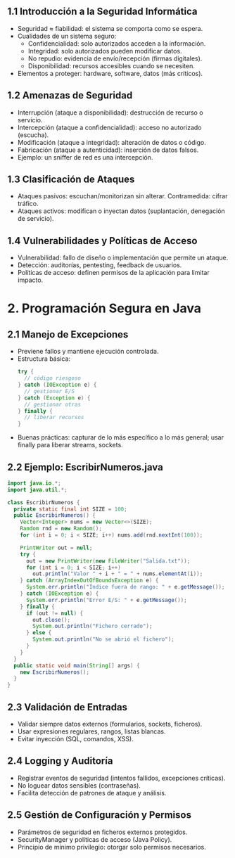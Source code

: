 ## 1.1 Introducción a la Seguridad Informática
- Seguridad ≈ fiabilidad: el sistema se comporta como se espera.  
- Cualidades de un sistema seguro:  
  - Confidencialidad: solo autorizados acceden a la información.  
  - Integridad: solo autorizados pueden modificar datos.  
  - No repudio: evidencia de envío/recepción (firmas digitales).  
  - Disponibilidad: recursos accesibles cuando se necesiten.  
- Elementos a proteger: hardware, software, datos (más críticos).
## 1.2 Amenazas de Seguridad
- Interrupción (ataque a disponibilidad): destrucción de recurso o servicio.  
- Intercepción (ataque a confidencialidad): acceso no autorizado (escucha).  
- Modificación (ataque a integridad): alteración de datos o código.  
- Fabricación (ataque a autenticidad): inserción de datos falsos.  
- Ejemplo: un sniffer de red es una intercepción.
## 1.3 Clasificación de Ataques
- Ataques pasivos: escuchan/monitorizan sin alterar. Contramedida: cifrar tráfico.  
- Ataques activos: modifican o inyectan datos (suplantación, denegación de servicio).
## 1.4 Vulnerabilidades y Políticas de Acceso
- Vulnerabilidad: fallo de diseño o implementación que permite un ataque.  
- Detección: auditorías, pentesting, feedback de usuarios.  
- Políticas de acceso: definen permisos de la aplicación para limitar impacto.
# 2. Programación Segura en Java
## 2.1 Manejo de Excepciones
- Previene fallos y mantiene ejecución controlada.  
- Estructura básica:
    ```java
    try {
      // código riesgoso
    } catch (IOException e) {
      // gestionar E/S
    } catch (Exception e) {
      // gestionar otras
    } finally {
      // liberar recursos
    }
    ```  
- Buenas prácticas: capturar de lo más específico a lo más general; usar finally para liberar streams, sockets.
## 2.2 Ejemplo: EscribirNumeros.java
```java
import java.io.*;
import java.util.*;

class EscribirNumeros {
  private static final int SIZE = 100;
  public EscribirNumeros() {
    Vector<Integer> nums = new Vector<>(SIZE);
    Random rnd = new Random();
    for (int i = 0; i < SIZE; i++) nums.add(rnd.nextInt(100));

    PrintWriter out = null;
    try {
      out = new PrintWriter(new FileWriter("Salida.txt"));
      for (int i = 0; i < SIZE; i++)
        out.println("Valor " + i + " = " + nums.elementAt(i));
    } catch (ArrayIndexOutOfBoundsException e) {
      System.err.println("Índice fuera de rango: " + e.getMessage());
    } catch (IOException e) {
      System.err.println("Error E/S: " + e.getMessage());
    } finally {
      if (out != null) {
        out.close();
        System.out.println("Fichero cerrado");
      } else {
        System.out.println("No se abrió el fichero");
      }
    }
  }
  public static void main(String[] args) {
    new EscribirNumeros();
  }
}
```
## 2.3 Validación de Entradas
- Validar siempre datos externos (formularios, sockets, ficheros).
- Usar expresiones regulares, rangos, listas blancas.    
- Evitar inyección (SQL, comandos, XSS).
## 2.4 Logging y Auditoría
- Registrar eventos de seguridad (intentos fallidos, excepciones críticas).
- No loguear datos sensibles (contraseñas).
- Facilita detección de patrones de ataque y análisis.
## 2.5 Gestión de Configuración y Permisos
- Parámetros de seguridad en ficheros externos protegidos.
- SecurityManager y políticas de acceso (Java Policy).
- Principio de mínimo privilegio: otorgar solo permisos necesarios.
